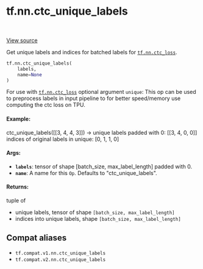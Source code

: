 <div itemscope itemtype="http://developers.google.com/ReferenceObject">
<meta itemprop="name" content="tf.nn.ctc_unique_labels" />
<meta itemprop="path" content="Stable" />
</div>

# tf.nn.ctc_unique_labels

<!-- Insert buttons and diff -->

<table class="tfo-notebook-buttons tfo-api" align="left">
</table>

<a target="_blank" href="/code/stable/tensorflow/python/ops/ctc_ops.py">View source</a>



Get unique labels and indices for batched labels for <a href="../../tf/nn/ctc_loss.md"><code>tf.nn.ctc_loss</code></a>.

``` python
tf.nn.ctc_unique_labels(
    labels,
    name=None
)
```



<!-- Placeholder for "Used in" -->

For use with <a href="../../tf/nn/ctc_loss.md"><code>tf.nn.ctc_loss</code></a> optional argument `unique`: This op can be
used to preprocess labels in input pipeline to for better speed/memory use
computing the ctc loss on TPU.

#### Example:

ctc_unique_labels([[3, 4, 4, 3]]) ->
  unique labels padded with 0: [[3, 4, 0, 0]]
  indices of original labels in unique: [0, 1, 1, 0]



#### Args:


* <b>`labels`</b>: tensor of shape [batch_size, max_label_length] padded with 0.
* <b>`name`</b>: A name for this `Op`. Defaults to "ctc_unique_labels".


#### Returns:

tuple of
  - unique labels, tensor of shape `[batch_size, max_label_length]`
  - indices into unique labels, shape `[batch_size, max_label_length]`


## Compat aliases

* `tf.compat.v1.nn.ctc_unique_labels`
* `tf.compat.v2.nn.ctc_unique_labels`

